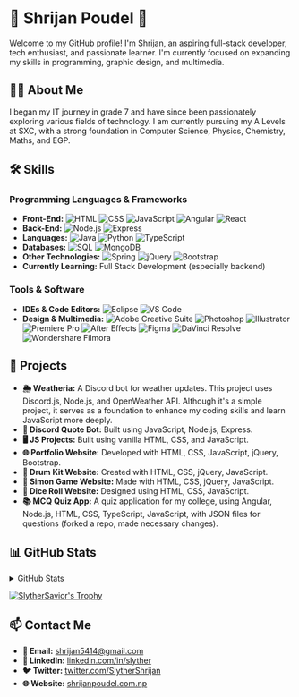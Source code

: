 # 🌟 Shrijan Poudel 🌟

Welcome to my GitHub profile! I'm Shrijan, an aspiring full-stack developer, tech enthusiast, and passionate learner. I'm currently focused on expanding my skills in programming, graphic design, and multimedia.

## 👨‍💻 About Me

I began my IT journey in grade 7 and have since been passionately exploring various fields of technology. I am currently pursuing my A Levels at SXC, with a strong foundation in Computer Science, Physics, Chemistry, Maths, and EGP.

## 🛠️ Skills

### Programming Languages & Frameworks
- **Front-End:** ![HTML](https://img.shields.io/badge/-HTML-E34F26?style=flat-square&logo=html5&logoColor=white) ![CSS](https://img.shields.io/badge/-CSS-1572B6?style=flat-square&logo=css3&logoColor=white) ![JavaScript](https://img.shields.io/badge/-JavaScript-F7DF1E?style=flat-square&logo=javascript&logoColor=black) ![Angular](https://img.shields.io/badge/-Angular-DD0031?style=flat-square&logo=angular&logoColor=white) ![React](https://img.shields.io/badge/-React-61DAFB?style=flat-square&logo=react&logoColor=black)
- **Back-End:** ![Node.js](https://img.shields.io/badge/-Node.js-339933?style=flat-square&logo=node.js&logoColor=white) ![Express](https://img.shields.io/badge/-Express-000000?style=flat-square&logo=express&logoColor=white)
- **Languages:** ![Java](https://img.shields.io/badge/-Java-007396?style=flat-square&logo=java&logoColor=white) ![Python](https://img.shields.io/badge/-Python-3776AB?style=flat-square&logo=python&logoColor=white) ![TypeScript](https://img.shields.io/badge/-TypeScript-3178C6?style=flat-square&logo=typescript&logoColor=white)
- **Databases:** ![SQL](https://img.shields.io/badge/-SQL-4479A1?style=flat-square&logo=postgresql&logoColor=white) ![MongoDB](https://img.shields.io/badge/-MongoDB-47A248?style=flat-square&logo=mongodb&logoColor=white)
- **Other Technologies:** ![Spring](https://img.shields.io/badge/-Spring-6DB33F?style=flat-square&logo=spring&logoColor=white) ![jQuery](https://img.shields.io/badge/-jQuery-0769AD?style=flat-square&logo=jquery&logoColor=white) ![Bootstrap](https://img.shields.io/badge/-Bootstrap-7952B3?style=flat-square&logo=bootstrap&logoColor=white)
- **Currently Learning:** Full Stack Development (especially backend)

### Tools & Software
- **IDEs & Code Editors:** ![Eclipse](https://img.shields.io/badge/-Eclipse-2C2255?style=flat-square&logo=eclipse&logoColor=white) ![VS Code](https://img.shields.io/badge/-VS%20Code-007ACC?style=flat-square&logo=visual-studio-code&logoColor=white)
- **Design & Multimedia:** ![Adobe Creative Suite](https://img.shields.io/badge/-Adobe%20Creative%20Suite-FF0000?style=flat-square&logo=adobe&logoColor=white) ![Photoshop](https://img.shields.io/badge/-Photoshop-31A8FF?style=flat-square&logo=adobe-photoshop&logoColor=white) ![Illustrator](https://img.shields.io/badge/-Illustrator-FF9A00?style=flat-square&logo=adobe-illustrator&logoColor=white) ![Premiere Pro](https://img.shields.io/badge/-Premiere%20Pro-9999FF?style=flat-square&logo=adobe-premiere-pro&logoColor=white) ![After Effects](https://img.shields.io/badge/-After%20Effects-9999FF?style=flat-square&logo=adobe-after-effects&logoColor=white) ![Figma](https://img.shields.io/badge/-Figma-F24E1E?style=flat-square&logo=figma&logoColor=white) ![DaVinci Resolve](https://img.shields.io/badge/-DaVinci%20Resolve-1C1C1C?style=flat-square&logo=davinci-resolve&logoColor=white) ![Wondershare Filmora](https://img.shields.io/badge/-Wondershare%20Filmora-FF9E0D?style=flat-square&logo=wondershare-filmora&logoColor=white)

## 🚀 Projects

- **🌦️ Weatheria:** A Discord bot for weather updates. This project uses Discord.js, Node.js, and OpenWeather API. Although it's a simple project, it serves as a foundation to enhance my coding skills and learn JavaScript more deeply.
- **🤖 Discord Quote Bot:** Built using JavaScript, Node.js, Express.
- **🖥️ JS Projects:** Built using vanilla HTML, CSS, and JavaScript.
- **🌐 Portfolio Website:** Developed with HTML, CSS, JavaScript, jQuery, Bootstrap.
- **🥁 Drum Kit Website:** Created with HTML, CSS, jQuery, JavaScript.
- **🧩 Simon Game Website:** Made with HTML, CSS, jQuery, JavaScript.
- **🎲 Dice Roll Website:** Designed using HTML, CSS, JavaScript.
- **📚 MCQ Quiz App:** A quiz application for my college, using Angular, Node.js, HTML, CSS, TypeScript, JavaScript, with JSON files for questions (forked a repo, made necessary changes).

## 📊 GitHub Stats

<details>
  <summary>GitHub Stats</summary>
  <img src="https://github-readme-stats.vercel.app/api?username=SlytherSavior&theme=vue-dark&show_icons=true&hide_border=true&count_private=true" alt="SlytherSavior's Stats">
  <img src="https://github-readme-streak-stats.herokuapp.com/?user=SlytherSavior&theme=vue-dark&hide_border=true" alt="SlytherSavior's Streak">
  <img src="https://github-readme-stats.vercel.app/api/top-langs/?username=SlytherSavior&theme=vue-dark&show_icons=true&hide_border=true&layout=compact" alt="SlytherSavior's Top Languages">
  <br>
</details>

<a href="https://github.com/ryo-ma/github-profile-trophy"><img src="https://github-profile-trophy.vercel.app/?username=SlytherSavior&theme=onedark" alt="SlytherSavior's Trophy"></a>

## 📫 Contact Me

- **📧 Email:** shrijan5414@gmail.com
- **🔗 LinkedIn:** [linkedin.com/in/slyther](https://linkedin.com/in/slyther)
- **🐦 Twitter:** [twitter.com/SlytherShrijan](https://x.com/SlytherShrijan)
- **🌐 Website:** [shrijanpoudel.com.np](https://www.shrijanpoudel.com.np)
